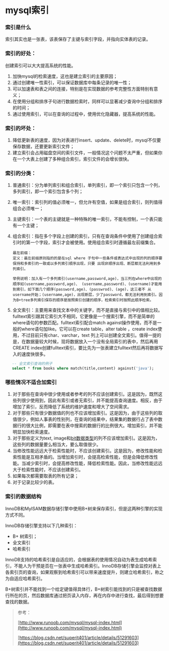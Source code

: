 # mysql索引

### 索引是什么

索引其实也是一张表，该表保存了主键与索引字段，并指向实体表的记录。

### 索引的好处：

创建索引可以大大提高系统的性能。

1. 加快mysql的检索速度，这也是建立索引的主要原因；
2. 通过创建唯一性索引，可以保证数据库中每条记录的唯一性；
3. 可以加速表和表之间的连接，特别是在实现数据的参考完整性方面特别有意义；
4. 在使用分组和排序子句进行数据检索时，同样可以显著减少查询中分组和排序的时间；
5. 通过使用索引，可以在查询的过程中，使用优化隐藏器，提高系统的性能。

### 索引的坏处：

1. 降低更新表的速度，因为对表进行insert、update、delete时，mysql不仅要保存数据，还要更新索引文件；
2. 建立索引会占用磁盘空间的索引文件，一般情况这个问题不太严重，但如果你在一个大表上创建了多种组合索引，索引文件的会增长很快。

### 索引的分类：

1. 普通索引：分为单列索引和组合索引，单列索引，即一个索引只包含一个列，多列索引，即一个索引包含多个列；

2. 唯一索引：索引列的值必须唯一，但允许有空值，如果是组合索引，则列值得组合必须唯一；

3. 主键索引：一个表的主键就是一种特殊的唯一索引，不能有控制，一个表只能有一个主键；

4. 组合索引：指在多个字段上创建的索引，只有在查询条件中使用了创建组合索引时的第一个字段，索引才会被使用。使用组合索引时遵循最左前缀集合。

   ```
   最左前缀：
   定义：最左前缀原则指的的是在sql where 子句中一些条件或表达式中出现的列的顺序要保持和多索引的一致或以多列索引顺序出现，只要 出现非顺序出现、断层都无法利用到多列索引。

   举例说明：加入有一个多列索引(username,password,age)，当三列在where中出现的顺序如(username,password,age)、 (username,password)、(username)才能用到索引，如下面几个顺序(password,age)、(passwrod)、(age)，这三者不 从username开始；(username,age)，出现断层，少了password，都无法利用到索引。因为B+tree多列索引保存的顺序是按照索引创建的顺序，检索索引时按照此顺序检索。
   ```

5. 全文索引：主要用来查找文本中的关键字，而不是直接与索引中的值相比较。fulltext索引跟其它索引大不相同，它更像是一个搜索引擎，而不是简单的where语句的参数匹配。fulltext索引配合match against操作使用，而不是一般的where语句加like。它可以在create table，alter table ，create index使用，不过目前只有char、varchar，text 列上可以创建全文索引。值得一提的是，在数据量较大时候，现将数据放入一个没有全局索引的表中，然后再用CREATE index创建fulltext索引，要比先为一张表建立fulltext然后再将数据写入的速度快很多。

```sql
   -- 全文索引查询的例子
   select * from books where match(title,content) against('java');
```

### 哪些情况不适合加索引

1. 对于那些在查询中很少使用或者参考的列不应该创建索引。这是因为，既然这些列很少使用到，因此有索引或者无索引，并不能提高查询速度。相反，由于增加了索引，反而降低了系统的维护速度和增大了空间需求。
2. 对于那些只有很少数据值的列也不应该增加索引。这是因为，由于这些列的取值很少，例如人事表的性别列，在查询的结果中，结果集的数据行占了表中数据行的很大比例，即需要在表中搜索的数据行的比例很大。增加索引，并不能明显加快检索速度。
3. 对于那些定义为text, image和[bit数据类型](https://www.baidu.com/s?wd=bit数据类型&from=1012015a&fenlei=mv6quAkxTZn0IZRqIHckPjm4nH00T1dWrjbknjubny7WuAR3Pj6L0ZwV5Hcvrjm3rH6sPfKWUMw85HfYnjn4nH6sgvPsT6KdThsqpZwYTjCEQLGCpyw9Uz4Bmy-bIi4WUvYETgN-TLwGUv3EPHR1PjDknjbv)的列不应该增加索引。这是因为，这些列的数据量要么相当大，要么取值很少。
4. 当修改性能远远大于检索性能时，不应该创建索引。这是因为，修改性能和检索性能是互相矛盾的。当增加索引时，会提高检索性能，但是会降低修改性能。当减少索引时，会提高修改性能，降低检索性能。因此，当修改性能远远大于检索性能时，不应该创建索引。
5. 如果每次都需要取表的所有记录；
6. 对于记录比较少的表。

### 索引的数据结构

InnoDB和MyISAM数据存储引擎中使用B+树来保存索引，但是这两种引擎的实现方式不同。

InnoDB存储引擎支持以下几种索引：

- B+ 树索引；
- 全文索引
- 哈希索引

InnoDB支持的哈希索引是自适应的，会根据表的使用情况自动为表生成哈希索引，不能人为干预是否在一张表中生成哈希索引。InnoDB存储引擎会监控对表上各索引页的查询，如果观察到哈希索引可以带来速度提升，则建立哈希索引，称之为自适应哈希索引。

B+树索引并不能找到一个给定键值得具体行，B+树索引能找到的只是被查找数据行所在的页，然后数据库通过把页读入内存，再在内存中进行查找，最后得到想要查找的数据。



> 参考：
>
> [http://www.runoob.com/mysql/mysql-index.html](http://www.runoob.com/mysql/mysql-index.html)
>
> [https://blog.csdn.net/superit401/article/details/51291603](https://blog.csdn.net/superit401/article/details/51291603)



